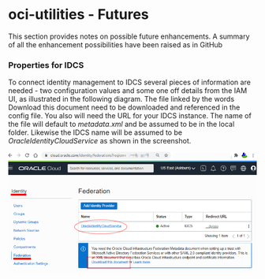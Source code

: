 # oci-utilities - Futures



This section provides notes on possible future enhancements. A summary of all the enhancement possibilities have been raised as in GitHub

### Properties for IDCS

To connect identity management to IDCS several pieces of information are needed - two configuration values and some one off details from the IAM UI, as illustrated in the following diagram.  The file linked by the words Download this document need to be downloaded and referenced in the config file.  You also will need the URL for your IDCS instance. The name of the file will default to  *metadata.xml* and be assumed to be in the local folder.  Likewise the IDCS name will be assumed to be *OracleIdentityCloudService* as shown in the screenshot.

![](./images/federation-highlight.png)



